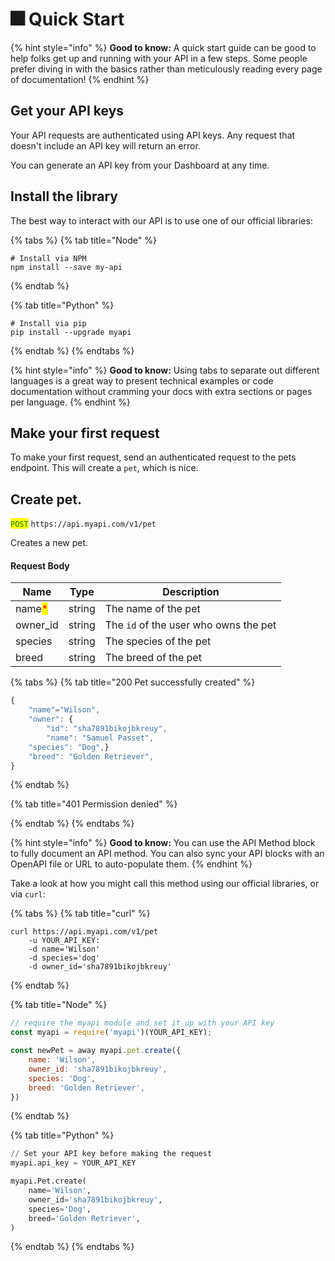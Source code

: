 # 🎆 Quick Start

{% hint style="info" %}
**Good to know:** A quick start guide can be good to help folks get up and running with your API in a few steps. Some people prefer diving in with the basics rather than meticulously reading every page of documentation!
{% endhint %}

## Get your API keys

Your API requests are authenticated using API keys. Any request that doesn't include an API key will return an error.

You can generate an API key from your Dashboard at any time.

## Install the library

The best way to interact with our API is to use one of our official libraries:

{% tabs %}
{% tab title="Node" %}
```
# Install via NPM
npm install --save my-api
```
{% endtab %}

{% tab title="Python" %}
```
# Install via pip
pip install --upgrade myapi
```
{% endtab %}
{% endtabs %}

{% hint style="info" %}
**Good to know:** Using tabs to separate out different languages is a great way to present technical examples or code documentation without cramming your docs with extra sections or pages per language.
{% endhint %}

## Make your first request

To make your first request, send an authenticated request to the pets endpoint. This will create a `pet`, which is nice.

## Create pet.

<mark style="color:green;">`POST`</mark> `https://api.myapi.com/v1/pet`

Creates a new pet.

#### Request Body

| Name                                   | Type   | Description                           |
| -------------------------------------- | ------ | ------------------------------------- |
| name<mark style="color:red;">\*</mark> | string | The name of the pet                   |
| owner\_id                              | string | The `id` of the user who owns the pet |
| species                                | string | The species of the pet                |
| breed                                  | string | The breed of the pet                  |

{% tabs %}
{% tab title="200 Pet successfully created" %}
```javascript
{
    "name"="Wilson",
    "owner": {
        "id": "sha7891bikojbkreuy",
        "name": "Samuel Passet",
    "species": "Dog",}
    "breed": "Golden Retriever",
}
```
{% endtab %}

{% tab title="401 Permission denied" %}

{% endtab %}
{% endtabs %}

{% hint style="info" %}
**Good to know:** You can use the API Method block to fully document an API method. You can also sync your API blocks with an OpenAPI file or URL to auto-populate them.
{% endhint %}

Take a look at how you might call this method using our official libraries, or via `curl`:

{% tabs %}
{% tab title="curl" %}
```
curl https://api.myapi.com/v1/pet  
    -u YOUR_API_KEY:  
    -d name='Wilson'  
    -d species='dog'  
    -d owner_id='sha7891bikojbkreuy'  
```
{% endtab %}

{% tab title="Node" %}
```javascript
// require the myapi module and set it up with your API key
const myapi = require('myapi')(YOUR_API_KEY);

const newPet = away myapi.pet.create({
    name: 'Wilson',
    owner_id: 'sha7891bikojbkreuy',
    species: 'Dog',
    breed: 'Golden Retriever',
})
```
{% endtab %}

{% tab title="Python" %}
```python
// Set your API key before making the request
myapi.api_key = YOUR_API_KEY

myapi.Pet.create(
    name='Wilson',
    owner_id='sha7891bikojbkreuy',
    species='Dog',
    breed='Golden Retriever',
)
```
{% endtab %}
{% endtabs %}
